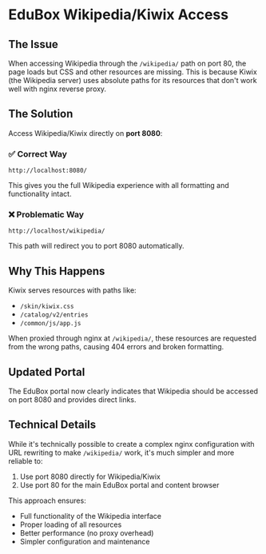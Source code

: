 # EduBox Wikipedia/Kiwix Access

## The Issue
When accessing Wikipedia through the `/wikipedia/` path on port 80, the page loads but CSS and other resources are missing. This is because Kiwix (the Wikipedia server) uses absolute paths for its resources that don't work well with nginx reverse proxy.

## The Solution
Access Wikipedia/Kiwix directly on **port 8080**:

### ✅ Correct Way
```
http://localhost:8080/
```

This gives you the full Wikipedia experience with all formatting and functionality intact.

### ❌ Problematic Way
```
http://localhost/wikipedia/
```

This path will redirect you to port 8080 automatically.

## Why This Happens
Kiwix serves resources with paths like:
- `/skin/kiwix.css`
- `/catalog/v2/entries`
- `/common/js/app.js`

When proxied through nginx at `/wikipedia/`, these resources are requested from the wrong paths, causing 404 errors and broken formatting.

## Updated Portal
The EduBox portal now clearly indicates that Wikipedia should be accessed on port 8080 and provides direct links.

## Technical Details
While it's technically possible to create a complex nginx configuration with URL rewriting to make `/wikipedia/` work, it's much simpler and more reliable to:
1. Use port 8080 directly for Wikipedia/Kiwix
2. Use port 80 for the main EduBox portal and content browser

This approach ensures:
- Full functionality of the Wikipedia interface
- Proper loading of all resources
- Better performance (no proxy overhead)
- Simpler configuration and maintenance
